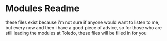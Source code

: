 # Modules Readme

these files exist because i'm not sure if anyone would want to listen to me,
but every now and then i have a good piece of advice,
so for those who are still leading the modules at Toledo,
these files will be filled in for you


